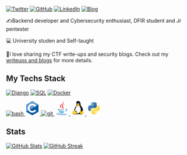 [![Twitter](https://img.shields.io/badge/-@H3xKatana-%231DA1F2?style=flat-square&logo=twitter&logoColor=ffffff)](https://twitter.com/h3xkatana)
[![GitHub](https://img.shields.io/badge/-@H3xKatana-%23181717?style=flat-square&logo=github)](https://github.com/H3xKatana)
[![LinkedIn](https://img.shields.io/badge/-@H3xKatana-%23181717?style=flat-square&logo=linkedin)](https://www.linkedin.com/in/kara-mohamed-mourtadha)
[![Blog](https://img.shields.io/website?color=0ab9e6&style=flat-square&up_message=Blog&url=https%3A%2F%2Fh3xkatana.github.io/Blog)](https://h3xkatana.github.io/Blog/)

✍️Backend developer and Cybersecurity enthusiast, DFIR student and Jr pentester 

💻 University studen and Self-taught

📖I love sharing my CTF write-ups and security blogs. Check out my [writeups and blogs](https://h3xkatana.github.io/Blog/) for more details.

## My Techs Stack
[![Django](https://img.shields.io/badge/-Django-%23092E20?style=flat-square&logo=django&logoColor=ffffff)](https://www.djangoproject.com/)
[![SQL](https://img.shields.io/badge/-SQL-%23000000?style=flat-square&logo=postgresql&logoColor=336791)](https://www.postgresql.org/)
[![Docker](https://img.shields.io/badge/-Docker-%232496ED?style=flat-square&logo=docker&logoColor=ffffff)](https://www.docker.com/)

<p align="left">
  <a href="https://www.gnu.org/software/bash/" target="_blank" rel="noreferrer">
    <img src="https://www.vectorlogo.zone/logos/gnu_bash/gnu_bash-icon.svg" alt="bash" width="40" height="40" />
  </a>
  <a href="https://www.cprogramming.com/" target="_blank" rel="noreferrer">
    <img src="https://raw.githubusercontent.com/devicons/devicon/master/icons/c/c-original.svg" alt="c" width="40" height="40" />
  </a>
  <a href="https://git-scm.com/" target="_blank" rel="noreferrer">
    <img src="https://www.vectorlogo.zone/logos/git-scm/git-scm-icon.svg" alt="git" width="40" height="40" />
  </a>
  <a href="https://www.java.com" target="_blank" rel="noreferrer">
    <img src="https://raw.githubusercontent.com/devicons/devicon/master/icons/java/java-original.svg" alt="java" width="40" height="40" />
  </a>
  <a href="https://www.linux.org/" target="_blank" rel="noreferrer">
    <img src="https://raw.githubusercontent.com/devicons/devicon/master/icons/linux/linux-original.svg" alt="linux" width="40" height="40" />
  </a>
  <a href="https://www.python.org" target="_blank" rel="noreferrer">
    <img src="https://raw.githubusercontent.com/devicons/devicon/master/icons/python/python-original.svg" alt="python" width="40" height="40" />
  </a> </p>

## Stats

<!---[![Top Languages](https://github-readme-stats.vercel.app/api/top-langs/?username=H3xKatana&layout=compact&theme=dark)](https://github.com/H3xKatana) --->
[![GitHub Stats](https://github-readme-stats.vercel.app/api?username=H3xKatana&show_icons=true&theme=dark)](https://github.com/H3xKatana)
[![GitHub Streak](https://github-readme-streak-stats.herokuapp.com/?user=H3xKatana&theme=dark)](https://github.com/H3xKatana)
<script src="https://cyberdefenders.org/p/m_kara/badge"></script>
